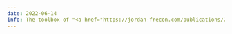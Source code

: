 ```yaml
---
date: 2022-06-14
info: The toolbox of "<a href="https://jordan-frecon.com/publications/2022-frecon-j-p-icml-bnn">Bregman Neural Networks</a>" is now available "<a href="https://github.com/JordanFrecon/bregmanet">here</a>"
---
```

